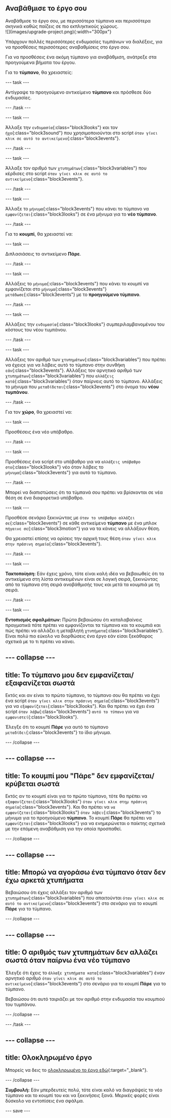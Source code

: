 ## Αναβάθμισε το έργο σου

<div style="display: flex; flex-wrap: wrap">
<div style="flex-basis: 200px; flex-grow: 1; margin-right: 15px;">
Αναβάθμισε το έργο σου, με περισσότερα τύμπανα και περισσότερα σκηνικά καθώς παίζεις σε πιο εκπληκτικούς χώρους. 
</div>
<div>
![](images/upgrade-project.png){:width="300px"}
</div>
</div>

Υπάρχουν πολλές περισσότερες ενδυμασίες τυμπάνων να διαλέξεις, για να προσθέσεις περισσότερες αναβαθμίσεις στο έργο σου.

Για να προσθέσεις ένα ακόμη τύμπανο για αναβάθμιση, ανάτρεξε στα προηγούμενα βήματα του έργου.

Για το **τύμπανο**, θα χρειαστείς:

--- task ---

Αντίγραψε το προηγούμενο αντικείμενο **τύμπανο** και πρόσθεσε δύο ενδυμασίες.

--- /task ---

--- task ---

Άλλαξε την `ενδυμασία`{:class="block3looks"} και τον `ήχο`{:class="block3sound"} που χρησιμοποιούνται στο script `όταν γίνει κλικ σε αυτό το αντικείμενο`{:class="block3events"}.

--- /task ---

--- task ---

Άλλαξε τον αριθμό των `χτυπημάτων`{:class="block3variables"} που κέρδισες στο script `όταν γίνει κλικ σε αυτό το αντικείμενο`{:class="block3events"}.

--- /task ---

--- task ---

Άλλαξε το `μήνυμα`{:class="block3events"} που κάνει το τύμπανο να `εμφανίζεται`{:class="block3looks"} σε ένα μήνυμα για το **νέο τύμπανο**.

--- /task ---

Για το **κουμπί**, θα χρειαστεί να:

--- task ---

Διπλασιάσεις το αντικείμενο **Πάρε**.

--- /task ---

--- task ---

Αλλάξεις το `μήνυμα`{:class="block3events"} που κάνει το κουμπί να εμφανίζεται στο `μήνυμα`{:class="block3events"} `μετάδωσε`{:class="block3events"} με το **προηγούμενο τύμπανο**.

--- /task ---

--- task ---

Αλλάξεις την `ενδυμασία`{:class="block3looks"} συμπεριλαμβανομένου του κόστους του νέου τυμπάνου.

--- /task ---

--- task ---

Αλλάξεις τον αριθμό των `χτυπημάτων`{:class="block3variables"} που πρέπει να έχειςε για να λάβεις αυτό το τύμπανο στην συνθήκη `εάν`{:class="block3events"}. Αλλάξεις τον αρνητικό αριθμό των `χτυπημάτων`{:class="block3variables"} που `αλλάζεις κατά`{:class="block3variables"} όταν παίρνεις αυτό το τύμπανο. Αλλάξεις το μήνυμα που `μεταδίδεται`{:class="block3events"} στο όνομα του **νέου τυμπάνου**.

--- /task ---

Για τον **χώρο**, θα χρειαστεί να:

--- task ---

Προσθέσεις ένα νέο υπόβαθρο.

--- /task ---

--- task ---

Προσθέσεις ένα script στο υπόβαθρο για να `αλλάξεις υπόβαθρο στο`{:class="block3looks"} νέο όταν λάβεις το `μήνυμα`{:class="block3events"} για αυτό το τύμπανο.

--- /task ---

Μπορεί να διαπιστώσεις ότι τα τύμπανά σου πρέπει να βρίσκονται σε νέα θέση σε ένα διαφορετικό υπόβαθρο.

--- task ---

Προσθέσε σενάριο ξεκινώντας με `όταν το υπόβαθρο αλλάζει σε`{:class="block3events"} σε κάθε αντικείμενο **τύμπανο** με ένα μπλοκ `πήγαινε σε`{:class="block3motion"} για να τα κάνεις να αλλάξουν θέση.

Θα χρειαστεί επίσης να ορίσεις την αρχική τους θέση `όταν γίνει κλικ στην πράσινη σημαία`{:class="block3events"}.

--- /task ---

--- task ---

**Τακτοποίηση:** Εάν έχεις χρόνο, τότε είναι καλή ιδέα να βεβαιωθείς ότι τα αντικείμενα στη λίστα αντικειμένων είναι σε λογική σειρά, ξεκινώντας από τα τύμπανα στη σειρά αναβάθμισής τους και μετά τα κουμπιά με τη σειρά.

--- /task ---

--- task ---

**Εντοπισμός σφαλμάτων:** Πρώτα βεβαιώσου ότι καταλαβαίνεις πραγματικά πότε πρέπει να εμφανίζονται τα τύμπανα και τα κουμπιά και πώς πρέπει να αλλάζει η μεταβλητή `χτυπήματα`{:class="block3variables"}. Είναι πολύ πιο εύκολο να διορθώσεις ένα έργο εάν είσαι ξεκάθαρος σχετικά με το τι πρέπει να κάνει.

--- collapse ---
---
title: Το τύμπανο μου δεν εμφανίζεται/εξαφανίζεται σωστά
---

Εκτός και αν είναι το πρώτο τύμπανο, το τύμπανο σου θα πρέπει να έχει ένα script `όταν γίνει κλικ στην πράσινη σημαία`{:class="block3events"} για να `εξαφανίζεται`{:class="block3looks"}. Και θα πρέπει να έχει ένα script `όταν λάβω`{:class="block3events"} `αυτό το τύπανο` για να `εμφανιστεί`{:class="block3looks"}.

Έλεγξε ότι το κουμπί **Πάρε** για αυτό το τύμπανο `μεταδίδει`{:class="block3events"} το ίδιο μήνυμα.


--- /collapse ---

--- collapse ---
---
title: Το κουμπί μου "Πάρε" δεν εμφανίζεται/κρύβεται σωστά
---

Εκτός αν το κουμπί είναι για το πρώτο τύμπανο, τότε θα πρέπει να `εξαφανίζεται`{:class="block3looks"} `όταν γίνει κλικ στημ πράσινη σημαία`{:class="block3events"}. Και θα πρέπει να `να εμφανίζεται`{:class="block3looks"} `όταν λάβει`{:class="block3events"} το μήνυμα για το προηγούμενο **τύμπανο**. Το κουμπί **Πάρε** θα πρέπει να `εμφανίζεται`{:class="block3looks"} για να ενημερώνεται ο παίκτης σχετικά με την επόμενη αναβάθμιση για την οποία προσπαθεί.

--- /collapse ---

--- collapse ---
---
title: Μπορώ να αγοράσω ένα τύμπανο όταν δεν έχω αρκετά χτυπήματα
---

Βεβαιώσου ότι έχεις αλλάξει τον αριθμό των `χτυπημάτων`{:class="block3variables"} που απαιτούνται `όταν γίνει κλικ σε αυτό το αντικείμενο`{:class="block3events"} στο σενάριο για το κουμπί **Πάρε** για το τύμπανο.

--- /collapse ---

--- collapse ---
---
title: Ο αριθμός των χτυπημάτων δεν αλλάζει σωστά όταν παίρνω ένα νέο τύμπανο
---

Έλεγξε ότι έχεις το `άλλαξε χτυπήματα κατα`{:class="block3variables"} έναν αρνητικό αριθμό `όταν γίνει κλικ σε αυτό το αντικείμενο`{:class="block3events"} στο σενάριο για το κουμπί **Πάρε** για το τύμπανο.

Βεβαιώσου ότι αυτό ταιριάζει με τον αριθμό στην ενδυμασία του κουμπιού του τυμπάνου.

--- /collapse ---

--- /task ---

--- collapse ---
---
title: Ολοκληρωμένο έργο
---

Μπορείς να δεις το [ολοκληρωμένο το έργο εδώ](https://scratch.mit.edu/projects/522323676/){:target="_blank"}.

--- /collapse ---

**Συμβουλή:** Εάν μπερδευτείς πολύ, τότε είναι καλό να διαγράψείς το νέο τύμπανο και το κουμπί του και να ξεκινήσεις ξανά. Μερικές φορές είναι δύσκολο να εντοπίσεις ένα σφάλμα.

--- save ---

